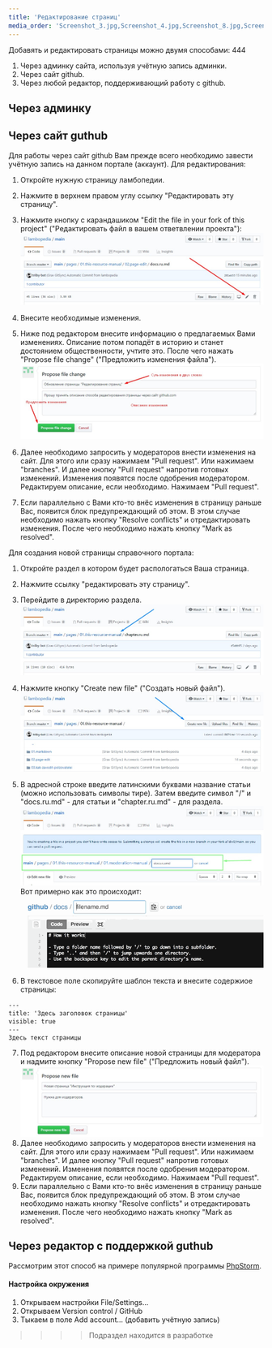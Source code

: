 ```yaml
---
title: 'Редактирование страниц'
media_order: 'Screenshot_3.jpg,Screenshot_4.jpg,Screenshot_8.jpg,Screenshot_9.jpg,Screenshot_10.jpg,Screenshot_11.jpg,Screenshot_12.jpg,create_dir.gif'
---
```


Добавять и редактировать страницы можно двумя способами: 444
1. Через админку сайта, используя учётную запись админки.
2. Через сайт github.
3. Через любой редактор, поддерживающий работу с github.  

## Через админку


## Через сайт guthub
Для работы через сайт github Вам прежде всего необходимо завести учётную запись на данном портале (аккаунт).
Для редактирования:  
1. Откройте нужную страницу ламбопедии.
2. Нажмите в верхнем правом углу ссылку "Редактировать эту страницу".
3. Нажмите кнопку с карандашиком "Edit the file in your fork of this project" ("Редактировать файл в вашем ответвлении проекта"):
![](Screenshot_8.jpg)

4. Внесите необходимые изменения.
5. Ниже под редактором внесите информацию о предлагаемых Вами изменениях. Описание потом попадёт в историю и станет достоянием общественности, учтите это. После чего нажать "Propose file change" ("Предложить изменения файла").
![](Screenshot_9.jpg)
6. Далее необходимо запросить у модераторов внести изменения на сайт. Для этого или сразу нажимаем "Pull request". Или нажимаем "branches". И далее кнопку "Pull request" напротив готовых изменений. Изменения появятся после одобрения модератором. Редактируем описание, если необходимо. Нажимаем "Pull request".
7. Если параллельно с Вами кто-то внёс изменения в страницу раньше Вас, появится блок предупреждающий об этом. В этом случае необходимо нажать кнопку "Resolve conflicts" и отредактировать изменения. После чего необходимо нажать кнопку "Mark as resolved".

Для создания новой страницы справочного портала:
1. Откройте раздел в котором будет распологаться Ваша страница.
2. Нажмите ссылку "редактировать эту страницу".
3. Перейдите в директорию раздела.
![](Screenshot_10.jpg)

4. Нажмите кнопку "Create new file" ("Создать новый файл").
![](Screenshot_11.jpg)

5. В адресной строке введите латинскими буквами название статьи (можно использовать символы тире). Затем введите символ "/" и "docs.ru.md" - для статьи и "chapter.ru.md" - для раздела. 
![](Screenshot_12.jpg)
Вот примерно как это происходит:
![](create_dir.gif)

6. В текстовое поле скопируйте шаблон текста и внесите содержиое страницы:
``` markup
---
title: 'Здесь заголовок страницы'
visible: true
---
Здесь текст страницы
```  

7. Под редактором внесите описание новой страницы для модератора и надмите кнопку "Propose new file" ("Предложить новый файл").
![](Screenshot_13.jpg)
7. Далее необходимо запросить у модераторов внести изменения на сайт. Для этого или сразу нажимаем "Pull request". Или нажимаем "branches". И далее кнопку "Pull request" напротив готовых изменений. Изменения появятся после одобрения модератором. Редактируем описание, если необходимо. Нажимаем "Pull request".
8. Если параллельно с Вами кто-то внёс изменения в страницу раньше Вас, появится блок предупреждающий об этом. В этом случае необходимо нажать кнопку "Resolve conflicts" и отредактировать изменения. После чего необходимо нажать кнопку "Mark as resolved".

## Через редактор с поддержкой guthub
Рассмотрим этот способ на примере популярной программы [PhpStorm](https://www.jetbrains.com/phpstorm/).

#### Настройка окружения
1. Открываем настройки File/Settings...
1. Открываем Version control / GitHub
1. Тыкаем в поле Add account... (добавить учётную запись)

>>>> Подраздел находится в разработке


